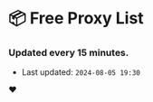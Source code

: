 # :package: Free Proxy List
### Updated every 15 minutes.

- Last updated: `2024-08-05 19:30`

:heart:
